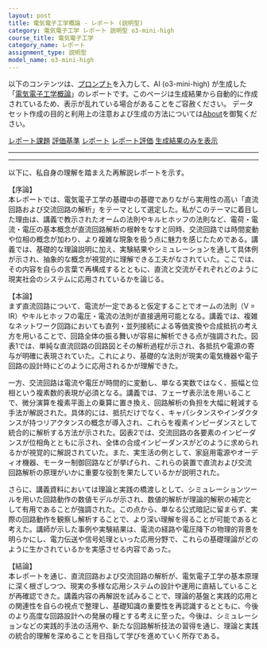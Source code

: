 ```yaml
---
layout: post
title: 電気電子工学概論 - レポート (説明型)
category: 電気電子工学 レポート 説明型 o3-mini-high
course_title: 電気電子工学
category_name: レポート
assignment_type: 説明型
model_name: o3-mini-high
---
```


以下のコンテンツは、[プロンプト](https://github.com/takedatoshiyuki/synthetic_assignments/tree/main/generated/電気電子工学/o3-mini-high/prompt_レポート-説明型.md)を入力して、AI (o3-mini-high) が生成した「[電気電子工学概論](/contents/電気電子工学/)」のレポートです。このページは生成結果から自動的に作成されているため、表示が乱れている場合があることをご容赦ください。
データセット作成の目的と利用上の注意および生成の方法については[About](/About)を御覧ください。

[レポート課題](../レポート課題-説明型)
[評価基準](../評価基準-説明型)
[レポート](../レポート-説明型)
[レポート評価](../レポート評価-説明型)
[生成結果のみを表示](https://github.com/takedatoshiyuki/synthetic_assignments/tree/main/generated/電気電子工学/o3-mini-high/レポート-説明型.md)
  

***
***
  
以下に、私自身の理解を踏まえた再解説レポートを示す。

【序論】  
本レポートでは、電気電子工学の基礎中の基礎でありながら実用性の高い「直流回路および交流回路の解析」をテーマとして選定した。私がこのテーマに着目した理由は、講義で教示されたオームの法則やキルヒホッフの法則など、電荷・電流・電圧の基本概念が直流回路解析の根幹をなすと同時、交流回路では時間変動や位相の概念が加わり、より複雑な現象を扱う点に魅力を感じたためである。講義では、基礎的な理論説明に加え、実験結果やシミュレーションを通して具体例が示され、抽象的な概念が視覚的に理解できる工夫がなされていた。ここでは、その内容を自らの言葉で再構成するとともに、直流と交流がそれぞれどのように現実社会のシステムに応用されているかを論じる。

【本論】  
まず直流回路について、電流が一定であると仮定することでオームの法則（V = IR）やキルヒホッフの電圧・電流の法則が直接適用可能となる。講義では、複雑なネットワーク回路においても直列・並列接続による等価変換や合成抵抗の考え方を用いることで、回路全体の振る舞いが容易に解析できる点が強調された。図表1では、単純な直流回路の回路図とその解析過程が示され、各抵抗や電源の寄与が明確に表現されていた。これにより、基礎的な法則が現実の電気機器や電子回路の設計時にどのように応用されるかが理解できた。

一方、交流回路は電流や電圧が時間的に変動し、単なる実数ではなく、振幅と位相という複素数的表現が必須となる。講義では、フェーザ表示法を用いることで、微分演算を複素平面上の乗算に置き換え、回路解析の負担を大幅に軽減する手法が解説された。具体的には、抵抗だけでなく、キャパシタンスやインダクタンスが持つリアクタンスの概念が導入され、これらを複素インピーダンスとして統合的に解析する方法が示された。図表2では、交流回路の各要素のインピーダンスが位相角とともに示され、全体の合成インピーダンスがどのように求められるかが視覚的に解説されていた。また、実生活の例として、家庭用電源やオーディオ機器、モーター制御回路などが挙げられ、これらの装置で直流および交流回路解析の原理がいかに重要な役割を果たしているかが説明された。

さらに、講義資料においては理論と実践の橋渡しとして、シミュレーションツールを用いた回路動作の数値モデルが示され、数値的解析が理論的解釈の補完として有用であることが強調された。この点から、単なる公式暗記に留まらず、実際の回路動作を観察し解析することで、より深い理解を得ることが可能であると考えた。講師が示した事例や実験結果は、電流の経路や電圧降下の物理的背景を明らかにし、電力伝送や信号処理といった応用分野で、これらの基礎理論がどのように生かされているかを実感させる内容であった。

【結論】  
本レポートを通じ、直流回路および交流回路の解析が、電気電子工学の基本原理に深く根ざしつつ、現実の多様な応用システムの設計や運用に直結していることが再確認できた。講義内容の再解説を試みることで、理論的基盤と実践的応用との関連性を自らの視点で整理し、基礎知識の重要性を再認識するとともに、今後のより高度な回路設計への発展の糧とする考えに至った。今後は、シミュレーションなどの実践的手法の活用や、新たな回路解析技法の習得を通じ、理論と実践の統合的理解を深めることを目指して学びを進めていく所存である。
